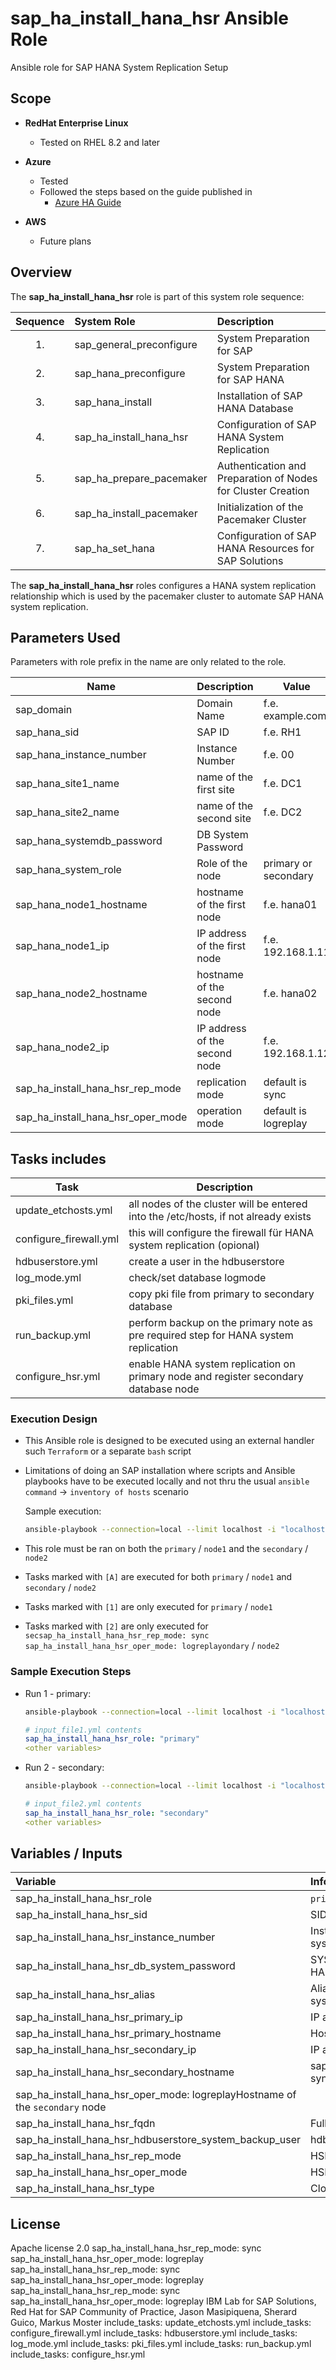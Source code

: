 # sap_ha_install_hana_hsr Ansible Role

Ansible role for SAP HANA System Replication Setup

## Scope

- **RedHat Enterprise Linux**
    - Tested on RHEL 8.2 and later

- **Azure**
    - Tested
    - Followed the steps based on the guide published in
        - [Azure HA Guide](https://docs.microsoft.com/en-us/azure/virtual-machines/workloads/sap/sap-hana-high-availability-rhel)

- **AWS**
    - Future plans

## Overview

The **sap_ha_install_hana_hsr** role is part of this system role sequence:

Sequence|System Role|Description
:---:|:---|:---
1.|sap_general_preconfigure|System Preparation for SAP
2.| sap_hana_preconfigure|System Preparation for SAP HANA
3.|sap_hana_install|Installation of SAP HANA Database
4.|sap_ha_install_hana_hsr|Configuration of SAP HANA System Replication
5.|sap_ha_prepare_pacemaker|Authentication and Preparation of Nodes for Cluster Creation
6.|sap_ha_install_pacemaker|Initialization of the Pacemaker Cluster
7.|sap_ha_set_hana|Configuration of SAP HANA Resources for SAP Solutions

The **sap_ha_install_hana_hsr** roles configures a HANA system replication relationship which is used by the pacemaker cluster to automate SAP HANA system replication.

## Parameters Used
Parameters with role prefix in the name are only related to the role.

Name|Description|Value
---|---|---
sap_domain|Domain Name| f.e. example.com
sap_hana_sid|SAP ID| f.e. RH1
sap_hana_instance_number|Instance Number|f.e. 00
sap_hana_site1_name|name of the first site| f.e. DC1
sap_hana_site2_name|name of the second site| f.e. DC2
sap_hana_systemdb_password| DB System Password
sap_hana_system_role| Role of the node| primary or secondary
sap_hana_node1_hostname|hostname of the first node|f.e. hana01
sap_hana_node1_ip|IP address of the first node| f.e. 192.168.1.11
sap_hana_node2_hostname|hostname of the second node|f.e. hana02
sap_hana_node2_ip|IP address of the second node| f.e. 192.168.1.12
sap_ha_install_hana_hsr_rep_mode| replication mode| default is sync
sap_ha_install_hana_hsr_oper_mode| operation mode| default is logreplay

## Tasks includes

Task|Description
---|---
update_etchosts.yml|all nodes of the cluster will be entered into the /etc/hosts, if not already exists
configure_firewall.yml|this will configure the firewall für HANA system replication (opional)
hdbuserstore.yml|create a user in the hdbuserstore
log_mode.yml|check/set database logmode
pki_files.yml|copy pki file from primary to secondary database
run_backup.yml|perform backup on the primary note as pre required step for HANA system replication
configure_hsr.yml| enable HANA system replication on primary node and register secondary database node



### Execution Design

- This Ansible role is designed to be executed using an external handler such `Terraform` or a separate `bash` script
- Limitations of doing an SAP installation where scripts and Ansible playbooks have to be executed locally and not thru the usual `ansible command` -> `inventory of hosts` scenario

    Sample execution:

    ```bash
    ansible-playbook --connection=local --limit localhost -i "localhost," sap-hana-hsr.yml -e "@input_file.yml"
    ```

- This role must be ran on both the `primary` / `node1` and the `secondary` / `node2`
- Tasks marked with `[A]` are executed for both `primary` / `node1` and `secondary` / `node2`
- Tasks marked with `[1]` are only executed for `primary` / `node1`
- Tasks marked with `[2]` are only executed for `secsap_ha_install_hana_hsr_rep_mode: sync
sap_ha_install_hana_hsr_oper_mode: logreplayondary` / `node2`

### Sample Execution Steps

- Run 1 - primary:
    ```bash
    ansible-playbook --connection=local --limit localhost -i "localhost," sap-hana-hsr.yml -e "@input_file1.yml"
    ```
    ```yaml
    # input_file1.yml contents
    sap_ha_install_hana_hsr_role: "primary"
    <other variables>
    ```

- Run 2 - secondary:
    ```bash
    ansible-playbook --connection=local --limit localhost -i "localhost," sap-hana-hsr.yml -e "@input_file2.yml"
    ```
    ```yaml
    # input_file2.yml contents
    sap_ha_install_hana_hsr_role: "secondary"
    <other variables>
    ```

## Variables / Inputs

| **Variable**                                             | **Info**                                  | **Default** | **Required** |
| :---                                                     | :---                                      | :---        | :---         |
| sap_ha_install_hana_hsr_role                             | `primary` or `secondary`                  | <none>      | yes          |
| sap_ha_install_hana_hsr_sid                              | SID of the SAP HANA system                | <none>      | yes          |
| sap_ha_install_hana_hsr_instance_number                  | Instance number of the SAP HANA system    | <none>      | yes          |
| sap_ha_install_hana_hsr_db_system_password               | SYSTEM password of the SAP HANA system    | <none>      | yes          |
| sap_ha_install_hana_hsr_alias                            | Alias name of the SAP HANA system         | <none>      | yes          |
| sap_ha_install_hana_hsr_primary_ip                       | IP address of the `primary` node          | <none>      | yes          |
| sap_ha_install_hana_hsr_primary_hostname                 | Hostname of the `primary` node            | <none>      | yes          |
| sap_ha_install_hana_hsr_secondary_ip                     | IP address of the `secondary` node        | <none>      | yes          |
| sap_ha_install_hana_hsr_secondary_hostname               | sap_ha_install_hana_hsr_rep_mode: sync
sap_ha_install_hana_hsr_oper_mode: logreplayHostname of the `secondary` node          | <none>      | yes          |
| sap_ha_install_hana_hsr_fqdn                             | Fully qualified domain name               | <none>      | yes          |
| sap_ha_install_hana_hsr_hdbuserstore_system_backup_user  | hdbuserstore username to be set           | <none>      | no           |
| sap_ha_install_hana_hsr_rep_mode                         | HSR replication mode                      | 'sync'      | no           |
| sap_ha_install_hana_hsr_oper_mode                        | HSR operation mode                        | 'logreplay' | no           |
| sap_ha_install_hana_hsr_type                             | Cloud type - not used right now           | <none>      | not used     |

## License

Apache license 2.0
sap_ha_install_hana_hsr_rep_mode: sync
sap_ha_install_hana_hsr_oper_mode: logreplay
sap_ha_install_hana_hsr_rep_mode: sync
sap_ha_install_hana_hsr_oper_mode: logreplay
sap_ha_install_hana_hsr_rep_mode: sync
sap_ha_install_hana_hsr_oper_mode: logreplay
IBM Lab for SAP Solutions, Red Hat for SAP Community of Practice, Jason Masipiquena, Sherard Guico, Markus Moster
  include_tasks: update_etchosts.yml
  include_tasks: configure_firewall.yml
  include_tasks: hdbuserstore.yml
  include_tasks: log_mode.yml
  include_tasks: pki_files.yml
  include_tasks: run_backup.yml
  include_tasks: configure_hsr.yml
